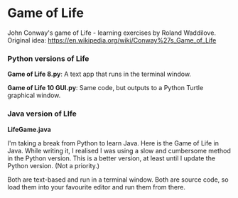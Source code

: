 # Game of Life

John Conway's game of Life - learning exercises by Roland Waddilove. Original idea: https://en.wikipedia.org/wiki/Conway%27s_Game_of_Life

### Python versions of Life

**Game of Life 8.py**: A text app that runs in the terminal window.

**Game of Life 10 GUI.py**: Same code, but outputs to a Python Turtle graphical window.

### Java version of LIfe

**LifeGame.java**

I'm taking a break from Python to learn Java. Here is the Game of Life in Java. While writing it, I realised I was using a slow and cumbersome method in the Python version. This is a better version, at least until I update the Python version. (Not a priority.)

Both are text-based and run in a terminal window. Both are source code, so load them into your favourite editor and run them from there.
